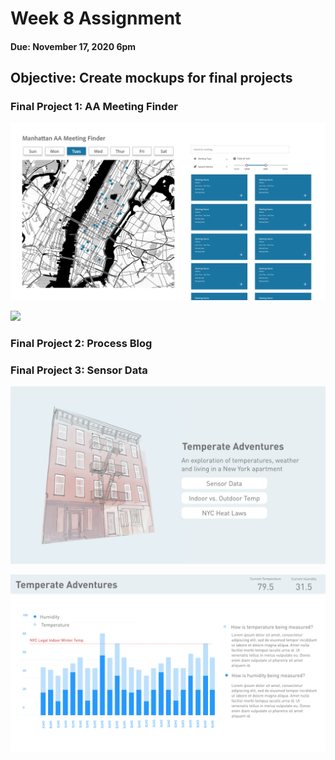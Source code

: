 # Week 8 Assignment
#### Due: November 17, 2020 6pm

## Objective: Create mockups for final projects

### Final Project 1: AA Meeting Finder

![](FP1-Homepage-Today.png)

![](FP1-Homepage-Tomomorrow.png)

### Final Project 2: Process Blog


### Final Project 3: Sensor Data

![](FP3-Homepage.png)

![](FP3-SensorData.png)

